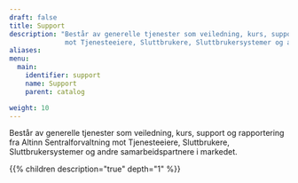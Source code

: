 ```yaml
---
draft: false
title: Support
description: "Består av generelle tjenester som veiledning, kurs, support og rapportering fra Altinn Sentralforvaltning
              mot Tjenesteeiere, Sluttbrukere, Sluttbrukersystemer og andre samarbeidspartnere i markedet. "
aliases:
menu:
  main:
    identifier: support
    name: Support
    parent: catalog

weight: 10
---
```


Består av generelle tjenester som veiledning, kurs, support og rapportering fra Altinn Sentralforvaltning
mot Tjenesteeiere, Sluttbrukere, Sluttbrukersystemer og andre samarbeidspartnere i markedet. 

{{% children description="true" depth="1" %}}
